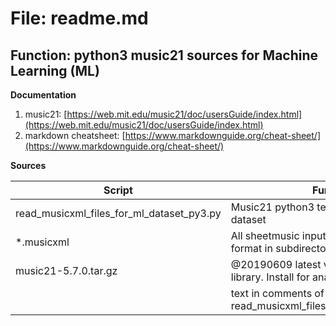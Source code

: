 # File: readme.md
## Function: python3 music21 sources for Machine Learning (ML)

**Documentation**
1. music21: [https://web.mit.edu/music21/doc/usersGuide/index.html](https://web.mit.edu/music21/doc/usersGuide/index.html)
2. markdown cheatsheet: [https://www.markdownguide.org/cheat-sheet/](https://www.markdownguide.org/cheat-sheet/)

**Sources**

| Script                                    | Function                                                                    |
|-------------------------------------------|-----------------------------------------------------------------------------|
| read_musicxml_files_for_ml_dataset_py3.py | Music21 python3 testscript to create a ML dataset                           |
| *.musicxml                                | All sheetmusic input files in musicxml format in subdirectory .\finputfiles |
| music21-5.7.0.tar.gz                      | @20190609 latest version music21 library. Install for anaconda see          |
|                                           | text in comments of read_musicxml_files_for_ml_dataset_py3.py               |
